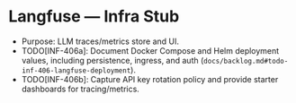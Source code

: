 # Langfuse — Infra Stub

- Purpose: LLM traces/metrics store and UI.
- TODO[INF-406a]: Document Docker Compose and Helm deployment values, including persistence, ingress, and auth (`docs/backlog.md#todo-inf-406-langfuse-deployment`).
- TODO[INF-406b]: Capture API key rotation policy and provide starter dashboards for tracing/metrics.

